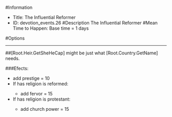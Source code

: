 #Information
 - Title: The Influential Reformer
 - ID: devotion_events.26
#Description
The Influential Reformer
#Mean Time to Happen:
Base time = 1 days

#Options

___
##[Root.Heir.GetSheHeCap] might be just what [Root.Country.GetName] needs.

###Efects:<ul><li>add prestige = 10</li><li>If has religion is reformed:</li><ul><li>add fervor = 15</li></ul><li>If has religion is protestant:</li><ul><li>add church power = 15</li></ul></ul>
